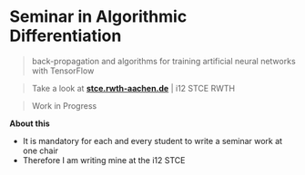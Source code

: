 # Seminar in Algorithmic Differentiation
> back-propagation and algorithms for training artificial neural networks with TensorFlow

> Take a look at <a href="https://www.stce.rwth-aachen.de/teaching/winter-semester-2020-21/algorithmic-differentiation-seminar" target="_blank">**stce.rwth-aachen.de**</a> | i12 STCE RWTH

> Work in Progress

**About this**
- It is mandatory for each and every student to write a seminar work at one chair
- Therefore I am writing mine at the i12 STCE
